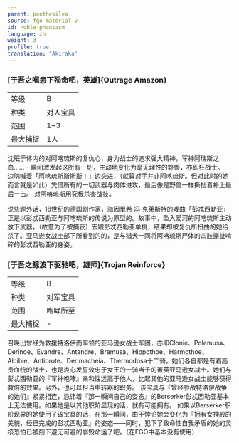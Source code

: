 ```yaml
---
parent: penthesilea
source: fgo-material-v
id: noble-phantasm
language: zh
weight: 3
profile: true
translation: "Akiraka"
---
```


### [于吾之嗔恚下殒命吧，英雄]{Outrage Amazon}

<table>
  <tr><td>等级</td><td>B</td></tr>
  <tr><td>种类</td><td>对人宝具</td></tr>
  <tr><td>范围</td><td>1~3</td></tr>
  <tr><td>最大捕捉</td><td>1人</td></tr>
</table>

沈眠于体内的对阿喀琉斯的复仇心，身为战士的追求强大精神，军神阿瑞斯之血……一瞬间激发起这所有一切，主动地变化为毫无理性的野兽，亦即狂战士。
边呐喊着「阿喀琉斯斯斯斯！」边突进，（就算对手并非阿喀琉斯。但对此时的她而言就是如此）凭借所有的一切武器与肉体进攻，最后像是野兽一样撕扯着补上最后一击。
对阿喀琉斯用究极杀害战技。

说些题外话，18世纪的德国剧作家，海因里希·冯·克莱斯特的戏曲「彭忒西勒亚」正是以彭忒西勒亚与阿喀琉斯的传说为原型的。故事中，坠入爱河的阿喀琉斯主动放下武器，（故意为了被捕获）去跟彭忒西勒亚单挑，结果却被复仇所扭曲的她给杀了。亚马逊女战士部下所看到的的，是与猎犬一同将阿喀琉斯尸体的四肢撕扯啃碎的彭忒西勒亚的身姿。

### [于吾之鲸波下驱驰吧，雄师]{Trojan Reinforce}

<table>
  <tr><td>等级</td><td>B</td></tr>
  <tr><td>种类</td><td>对军宝具</td></tr>
  <tr><td>范围</td><td>咆哮所至</td></tr>
  <tr><td>最大捕捉</td><td>-</td></tr>
</table>

召唤出曾经为救援特洛伊而率领的亚马逊女战士军团，亦即Clonie、Polemusa、Derinoe、Evandre、Antandre、Bremusa、Hippothoe、Harmothoe、Alcibie、Antibrote、Derimacheia、Thermodosa十二骑。她们各自都是有着高贵血统的战士，也是衷心发誓效忠于女王的一骑当千的菁英亚马逊女战士。她们与彭忒西勒亚的『军神咆哮』亲和性远高于他人，比起其他的亚马逊女战士能够获得数倍的效果。另外，也可以担当中转器的职务。
该宝具与『曾经参战特洛伊战争的她们』紧紧相连，忌讳着『那一瞬间自己的姿态』的Berserker彭忒西勒亚基本上无法使用。如果她是以其他职阶显现的话，就有可能拥有。
如果以Berserker职阶现界的她使用了该宝具的话，在那一瞬间，由于悖论她会变化为『拥有女神般的美貌，经已完成的彭忒西勒亚』的姿态——同时，犯下了致命性自我矛盾的她的灵核恐怕已被刻下避无可避的崩毁命运了吧。（在FGO中基本没有使用）

